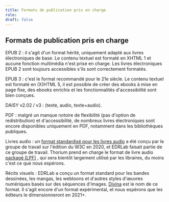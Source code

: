 ```yaml
---
title: Formats de publication pris en charge
role: 
draft: false
---
```


## Formats de publication pris en charge

EPUB 2 : il s'agit d'un format hérité, uniquement adapté aux livres électroniques de base. Le contenu textuel est formaté en XHTML 1 et aucune fonction multimédia n'est prise en charge. Les livres électroniques EPUB 2 sont toujours accessibles s'ils sont correctement formatés.

EPUB 3 : c'est le format recommandé pour le 21e siècle. Le contenu textuel est formaté en (X)HTML 5, il est possible de créer des ebooks à mise en page fixe, des ebooks enrichis et les fonctionnalités d'accessibilité sont bien conçues.

DAISY v2.02 / v3 : (texte, audio, texte+audio).

PDF : malgré un manque notoire de flexibilité (pas d'option de redistribution) et d'accessibilité, de nombreux livres électroniques sont encore disponibles uniquement en PDF, notamment dans les bibliothèques publiques.

Livres audio : un [format standardisé pour les livres audio](https://www.w3.org/TR/audiobooks/) a été conçu par le groupe de travail sur l'édition du W3C en 2020, et EDRLab faisait partie de ce groupe de travail. Thorium prend en charge le format de livre audio [packagé (LPF)](https://www.w3.org/TR/lpf/) , qui sera bientôt largement utilisé par les libraires, du moins c'est ce que nous espérons.

Récits visuels : EDRLab a conçu un format standard pour les bandes dessinées, les mangas, les webtoons et d'autres styles d'œuvres numériques basés sur des séquences d'images. [Divina](https://www.edrlab.org/open-standards/) est le nom de ce format. Il s'agit encore d'un format expérimental, et nous espérons que les éditeurs le dimensionneront en 2021+.
